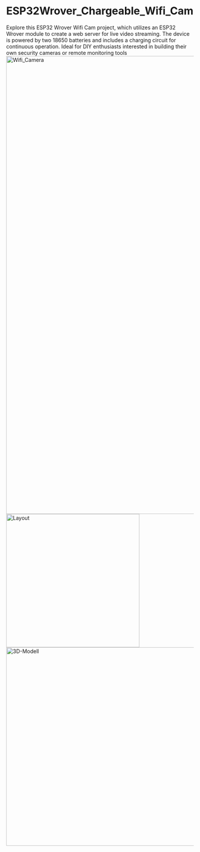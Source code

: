 # ESP32Wrover_Chargeable_Wifi_Cam
Explore this ESP32 Wrover Wifi Cam project, which utilizes an ESP32 Wrover module to create a web server for live video streaming. The device is powered by two 18650 batteries and includes a charging circuit for continuous operation. Ideal for DIY enthusiasts interested in building their own security cameras or remote monitoring tools
<img width="1230" alt="Wifi_Camera" src="https://github.com/user-attachments/assets/864f12a3-f12e-4d35-8bdd-8d039d78a3b8">
<img width="358" alt="Layout" src="https://github.com/user-attachments/assets/57a793ef-6c8e-4d11-8f45-f883269a9c79">
<img width="533" alt="3D-Modell" src="https://github.com/user-attachments/assets/ca92c51b-bc89-4b7b-8ad6-16673ecaaddb">

